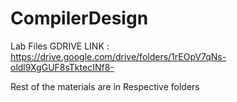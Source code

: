 # CompilerDesign

Lab Files GDRIVE LINK : https://drive.google.com/drive/folders/1rEOpV7qNs-oldl9XgGUF8sTktecINf8-

Rest of the materials are in Respective folders 
